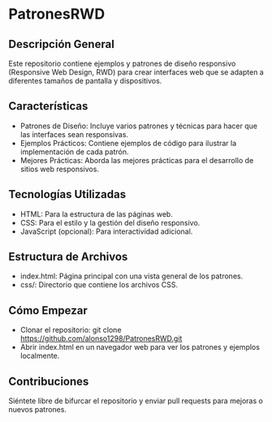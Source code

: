 # PatronesRWD
## Descripción General
Este repositorio contiene ejemplos y patrones de diseño responsivo (Responsive Web Design, RWD) para crear interfaces web que se adapten a diferentes tamaños de pantalla y dispositivos.

## Características
- Patrones de Diseño: Incluye varios patrones y técnicas para hacer que las interfaces sean responsivas.
 - Ejemplos Prácticos: Contiene ejemplos de código para ilustrar la implementación de cada patrón.
- Mejores Prácticas: Aborda las mejores prácticas para el desarrollo de sitios web responsivos.
## Tecnologías Utilizadas
- HTML: Para la estructura de las páginas web.
- CSS: Para el estilo y la gestión del diseño responsivo.
- JavaScript (opcional): Para interactividad adicional.
## Estructura de Archivos
- index.html: Página principal con una vista general de los patrones.
- css/: Directorio que contiene los archivos CSS.
## Cómo Empezar
- Clonar el repositorio: git clone https://github.com/alonso1298/PatronesRWD.git
- Abrir index.html en un navegador web para ver los patrones y ejemplos localmente.
## Contribuciones
Siéntete libre de bifurcar el repositorio y enviar pull requests para mejoras o nuevos patrones.






